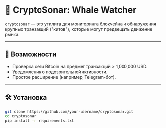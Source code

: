 # 🐋 CryptoSonar: Whale Watcher

`cryptosonar` — это утилита для мониторинга блокчейна и обнаружения крупных транзакций ("китов"), которые могут предвещать движение рынка.

---

## 🚀 Возможности

- Проверка сети Bitcoin на предмет транзакций > 1,000,000 USD.
- Уведомления о подозрительной активности.
- Простое расширение (например, Telegram-бот).

---

## 🛠 Установка

```bash
git clone https://github.com/your-username/cryptosonar.git
cd cryptosonar
pip install -r requirements.txt
